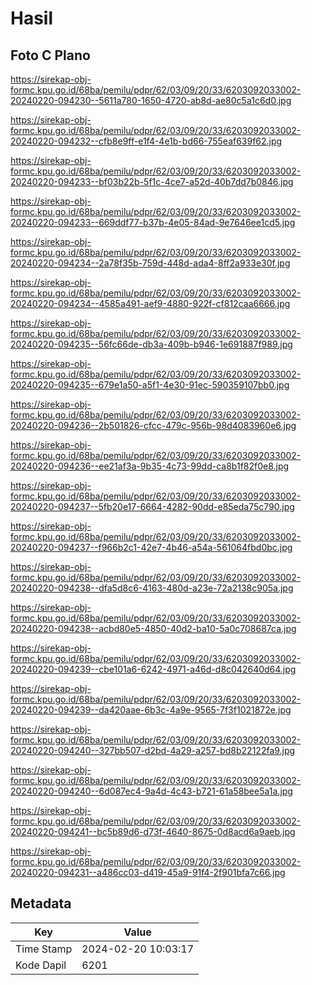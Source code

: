# Hasil

## Foto C Plano

https://sirekap-obj-formc.kpu.go.id/68ba/pemilu/pdpr/62/03/09/20/33/6203092033002-20240220-094230--5611a780-1650-4720-ab8d-ae80c5a1c6d0.jpg

https://sirekap-obj-formc.kpu.go.id/68ba/pemilu/pdpr/62/03/09/20/33/6203092033002-20240220-094232--cfb8e9ff-e1f4-4e1b-bd66-755eaf639f62.jpg

https://sirekap-obj-formc.kpu.go.id/68ba/pemilu/pdpr/62/03/09/20/33/6203092033002-20240220-094233--bf03b22b-5f1c-4ce7-a52d-40b7dd7b0846.jpg

https://sirekap-obj-formc.kpu.go.id/68ba/pemilu/pdpr/62/03/09/20/33/6203092033002-20240220-094233--669ddf77-b37b-4e05-84ad-9e7646ee1cd5.jpg

https://sirekap-obj-formc.kpu.go.id/68ba/pemilu/pdpr/62/03/09/20/33/6203092033002-20240220-094234--2a78f35b-759d-448d-ada4-8ff2a933e30f.jpg

https://sirekap-obj-formc.kpu.go.id/68ba/pemilu/pdpr/62/03/09/20/33/6203092033002-20240220-094234--4585a491-aef9-4880-922f-cf812caa6666.jpg

https://sirekap-obj-formc.kpu.go.id/68ba/pemilu/pdpr/62/03/09/20/33/6203092033002-20240220-094235--56fc66de-db3a-409b-b946-1e691887f989.jpg

https://sirekap-obj-formc.kpu.go.id/68ba/pemilu/pdpr/62/03/09/20/33/6203092033002-20240220-094235--679e1a50-a5f1-4e30-91ec-590359107bb0.jpg

https://sirekap-obj-formc.kpu.go.id/68ba/pemilu/pdpr/62/03/09/20/33/6203092033002-20240220-094236--2b501826-cfcc-479c-956b-98d4083960e6.jpg

https://sirekap-obj-formc.kpu.go.id/68ba/pemilu/pdpr/62/03/09/20/33/6203092033002-20240220-094236--ee21af3a-9b35-4c73-99dd-ca8b1f82f0e8.jpg

https://sirekap-obj-formc.kpu.go.id/68ba/pemilu/pdpr/62/03/09/20/33/6203092033002-20240220-094237--5fb20e17-6664-4282-90dd-e85eda75c790.jpg

https://sirekap-obj-formc.kpu.go.id/68ba/pemilu/pdpr/62/03/09/20/33/6203092033002-20240220-094237--f966b2c1-42e7-4b46-a54a-561064fbd0bc.jpg

https://sirekap-obj-formc.kpu.go.id/68ba/pemilu/pdpr/62/03/09/20/33/6203092033002-20240220-094238--dfa5d8c6-4163-480d-a23e-72a2138c905a.jpg

https://sirekap-obj-formc.kpu.go.id/68ba/pemilu/pdpr/62/03/09/20/33/6203092033002-20240220-094238--acbd80e5-4850-40d2-ba10-5a0c708687ca.jpg

https://sirekap-obj-formc.kpu.go.id/68ba/pemilu/pdpr/62/03/09/20/33/6203092033002-20240220-094239--cbe101a6-6242-4971-a46d-d8c042640d64.jpg

https://sirekap-obj-formc.kpu.go.id/68ba/pemilu/pdpr/62/03/09/20/33/6203092033002-20240220-094239--da420aae-6b3c-4a9e-9565-7f3f1021872e.jpg

https://sirekap-obj-formc.kpu.go.id/68ba/pemilu/pdpr/62/03/09/20/33/6203092033002-20240220-094240--327bb507-d2bd-4a29-a257-bd8b22122fa9.jpg

https://sirekap-obj-formc.kpu.go.id/68ba/pemilu/pdpr/62/03/09/20/33/6203092033002-20240220-094240--6d087ec4-9a4d-4c43-b721-61a58bee5a1a.jpg

https://sirekap-obj-formc.kpu.go.id/68ba/pemilu/pdpr/62/03/09/20/33/6203092033002-20240220-094241--bc5b89d6-d73f-4640-8675-0d8acd6a9aeb.jpg

https://sirekap-obj-formc.kpu.go.id/68ba/pemilu/pdpr/62/03/09/20/33/6203092033002-20240220-094231--a486cc03-d419-45a9-91f4-2f901bfa7c66.jpg


## Metadata

| Key        | Value               |
| ---------- | ------------------- |
| Time Stamp | 2024-02-20 10:03:17 |
| Kode Dapil | 6201                |




